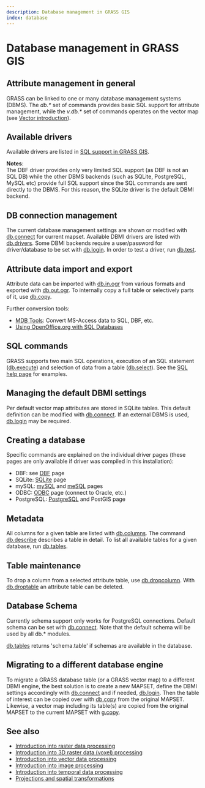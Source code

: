 ```yaml
---
description: Database management in GRASS GIS
index: database
---
```


# Database management in GRASS GIS

## Attribute management in general

GRASS can be linked to one or many database management systems (DBMS).
The *db.\** set of commands provides basic SQL support for attribute
management, while the *v.db.\** set of commands operates on the vector
map (see [Vector introduction](vectorintro.md)).

## Available drivers

Available drivers are listed in [SQL support in GRASS GIS](sql.md).

**Notes**:  
The DBF driver provides only very limited SQL support (as DBF is not an
SQL DB) while the other DBMS backends (such as SQLite, PostgreSQL, MySQL
etc) provide full SQL support since the SQL commands are sent directly
to the DBMS. For this reason, the SQLite driver is the default DBMI
backend.

## DB connection management

The current database management settings are shown or modified with
[db.connect](db.connect.md) for current mapset. Available DBMI drivers
are listed with [db.drivers](db.drivers.md). Some DBMI backends require
a user/password for driver/database to be set with
[db.login](db.login.md). In order to test a driver, run
[db.test](db.test.md).

## Attribute data import and export

Attribute data can be imported with [db.in.ogr](db.in.ogr.md) from
various formats and exported with [db.out.ogr](db.out.ogr.md). To
internally copy a full table or selectively parts of it, use
[db.copy](db.copy.md).

Further conversion tools:

- [MDB Tools](https://github.com/mdbtools/mdbtools): Convert MS-Access
  data to SQL, DBF, etc.
- [Using OpenOffice.org with SQL
  Databases](https://grasswiki.osgeo.org/wiki/Openoffice.org_with_SQL_Databases)

## SQL commands

GRASS supports two main SQL operations, execution of an SQL statement
([db.execute](db.execute.md)) and selection of data from a table
([db.select](db.select.md)). See the [SQL help page](sql.md) for
examples.

## Managing the default DBMI settings

Per default vector map attributes are stored in SQLite tables. This
default definition can be modified with [db.connect](db.connect.md). If
an external DBMS is used, [db.login](db.login.md) may be required.

## Creating a database

Specific commands are explained on the individual driver pages (these
pages are only available if driver was compiled in this installation):

- DBF: see [DBF](grass-dbf.md) page
- SQLite: [SQLite](grass-sqlite.md) page
- mySQL: [mySQL](grass-mysql.md) and [meSQL](grass-mesql.md) pages
- ODBC: [ODBC](grass-odbc.md) page (connect to Oracle, etc.)
- PostgreSQL: [PostgreSQL](grass-pg.md) and PostGIS page

## Metadata

All columns for a given table are listed with
[db.columns](db.columns.md). The command [db.describe](db.describe.md)
describes a table in detail. To list all available tables for a given
database, run [db.tables](db.tables.md).

## Table maintenance

To drop a column from a selected attribute table, use
[db.dropcolumn](db.dropcolumn.md). With [db.droptable](db.droptable.md)
an attribute table can be deleted.

## Database Schema

Currently schema support only works for PostgreSQL connections. Default
schema can be set with [db.connect](db.connect.md). Note that the
default schema will be used by all db.\* modules.

[db.tables](db.tables.md) returns 'schema.table' if schemas are
available in the database.

## Migrating to a different database engine

To migrate a GRASS database table (or a GRASS vector map) to a different
DBMI engine, the best solution is to create a new MAPSET, define the
DBMI settings accordingly with [db.connect](db.connect.md) and if
needed, [db.login](db.login.md). Then the table of interest can be
copied over with [db.copy](db.copy.md) from the original MAPSET.
Likewise, a vector map including its table(s) are copied from the
original MAPSET to the current MAPSET with [g.copy](g.copy.md).

## See also

- [Introduction into raster data processing](rasterintro.md)
- [Introduction into 3D raster data (voxel)
  processing](raster3dintro.md)
- [Introduction into vector data processing](vectorintro.md)
- [Introduction into image processing](imageryintro.md)
- [Introduction into temporal data processing](temporalintro.md)
- [Projections and spatial transformations](projectionintro.md)
